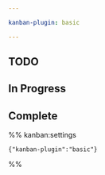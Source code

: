 ```yaml
---

kanban-plugin: basic

---
```


## TODO



## In Progress



## Complete





%% kanban:settings
```
{"kanban-plugin":"basic"}
```
%%